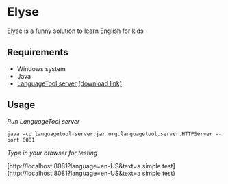 Elyse
=====

Elyse is a funny solution to learn English for kids

Requirements
-------------------

- Windows system
- Java
- [LanguageTool server](https://languagetool.org/) [(download link)](https://languagetool.org/download/LanguageTool-2.7.zip)


Usage
-------------------

*Run LanguageTool server*

    java -cp languagetool-server.jar org.languagetool.server.HTTPServer --port 8081

*Type in your browser for testing*

[http://localhost:8081?language=en-US&text=a simple test](http://localhost:8081?language=en-US&text=a simple test)
